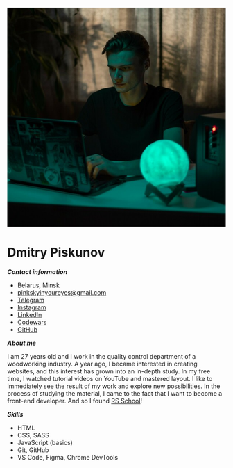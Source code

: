 ![avatar](photo.jpg)

# **Dmitry Piskunov**

***Contact information***

* Belarus, Minsk
* pinkskyinyoureyes@gmail.com
* [Telegram](https://t.me/pinkskyinyoureyes/)
* [Instagram](https://www.instagram.com/pinkskyinyoureyes/)
* [LinkedIn](https://www.linkedin.com/in/pinkskyinyoureyes/)
* [Codewars](https://www.codewars.com/users/pinkskyinyoureyes/)
* [GitHub](https://github.com/pinkskyinyoureyes/)

***About me***

I am 27 years old and I work in the quality control department of a woodworking industry. A year ago, I became interested in creating websites, and this interest has grown into an in-depth study. In my free time, I watched tutorial videos on YouTube and mastered layout. I like to immediately see the result of my work and explore new possibilities. In the process of studying the material, I came to the fact that I want to become a front-end developer. And so I found [RS School](https://rs.school/)!

***Skills***

* HTML
* CSS, SASS
* JavaScript (basics)
* Git, GitHub
* VS Code, Figma, Chrome DevTools